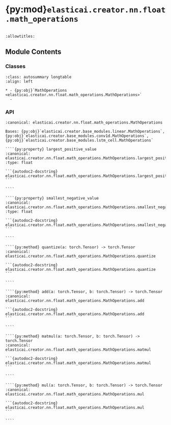 # {py:mod}`elasticai.creator.nn.float.math_operations`

```{py:module} elasticai.creator.nn.float.math_operations
```

```{autodoc2-docstring} elasticai.creator.nn.float.math_operations
:allowtitles:
```

## Module Contents

### Classes

````{list-table}
:class: autosummary longtable
:align: left

* - {py:obj}`MathOperations <elasticai.creator.nn.float.math_operations.MathOperations>`
  -
````

### API

`````{py:class} MathOperations(mantissa_bits: int, exponent_bits: int)
:canonical: elasticai.creator.nn.float.math_operations.MathOperations

Bases: {py:obj}`elasticai.creator.base_modules.linear.MathOperations`, {py:obj}`elasticai.creator.base_modules.conv1d.MathOperations`, {py:obj}`elasticai.creator.base_modules.lstm_cell.MathOperations`

````{py:property} largest_positive_value
:canonical: elasticai.creator.nn.float.math_operations.MathOperations.largest_positive_value
:type: float

```{autodoc2-docstring} elasticai.creator.nn.float.math_operations.MathOperations.largest_positive_value
```

````

````{py:property} smallest_negative_value
:canonical: elasticai.creator.nn.float.math_operations.MathOperations.smallest_negative_value
:type: float

```{autodoc2-docstring} elasticai.creator.nn.float.math_operations.MathOperations.smallest_negative_value
```

````

````{py:method} quantize(a: torch.Tensor) -> torch.Tensor
:canonical: elasticai.creator.nn.float.math_operations.MathOperations.quantize

```{autodoc2-docstring} elasticai.creator.nn.float.math_operations.MathOperations.quantize
```

````

````{py:method} add(a: torch.Tensor, b: torch.Tensor) -> torch.Tensor
:canonical: elasticai.creator.nn.float.math_operations.MathOperations.add

```{autodoc2-docstring} elasticai.creator.nn.float.math_operations.MathOperations.add
```

````

````{py:method} matmul(a: torch.Tensor, b: torch.Tensor) -> torch.Tensor
:canonical: elasticai.creator.nn.float.math_operations.MathOperations.matmul

```{autodoc2-docstring} elasticai.creator.nn.float.math_operations.MathOperations.matmul
```

````

````{py:method} mul(a: torch.Tensor, b: torch.Tensor) -> torch.Tensor
:canonical: elasticai.creator.nn.float.math_operations.MathOperations.mul

```{autodoc2-docstring} elasticai.creator.nn.float.math_operations.MathOperations.mul
```

````

`````
